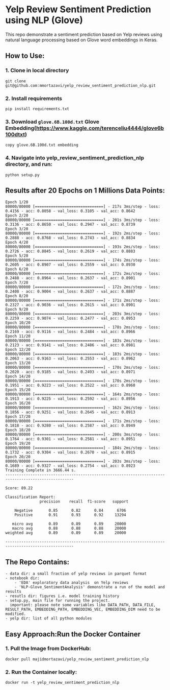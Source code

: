 # Yelp Review Sentiment Prediction using NLP (Glove)
This repo demonstrate a sentiment prediction based on Yelp reviews using natural language processing based on Glove word embeddings in Keras.

##  How to Use:
### 1. Clone in local directory
    git clone git@github.com:mmortazavi/yelp_review_sentiment_prediction_nlp.git
### 2. Install requirements
    pip install requirements.txt
### 3. Download `glove.6B.100d.txt` Glove Embedding(https://www.kaggle.com/terenceliu4444/glove6b100dtxt)
    copy glove.6B.100d.txt embedding
### 4. Navigate into yelp_review_sentiment_prediction_nlp directory, and run:
    python setup.py
      
##  Results after 20 Epochs on 1 Millions Data Points:
    
    Epoch 1/20
    80000/80000 [==============================] - 217s 3ms/step - loss: 0.4156 - acc: 0.8058 - val_loss: 0.3105 - val_acc: 0.8642
    Epoch 2/20
    80000/80000 [==============================] - 201s 3ms/step - loss: 0.3136 - acc: 0.8650 - val_loss: 0.2947 - val_acc: 0.8739
    Epoch 3/20
    80000/80000 [==============================] - 192s 2ms/step - loss: 0.2888 - acc: 0.8768 - val_loss: 0.2743 - val_acc: 0.8834
    Epoch 4/20
    80000/80000 [==============================] - 193s 2ms/step - loss: 0.2726 - acc: 0.8845 - val_loss: 0.2619 - val_acc: 0.8883
    Epoch 5/20
    80000/80000 [==============================] - 174s 2ms/step - loss: 0.2605 - acc: 0.8907 - val_loss: 0.2559 - val_acc: 0.8930
    Epoch 6/20
    80000/80000 [==============================] - 172s 2ms/step - loss: 0.2488 - acc: 0.8964 - val_loss: 0.2637 - val_acc: 0.8901
    Epoch 7/20
    80000/80000 [==============================] - 172s 2ms/step - loss: 0.2408 - acc: 0.9004 - val_loss: 0.2637 - val_acc: 0.8887
    Epoch 8/20
    80000/80000 [==============================] - 171s 2ms/step - loss: 0.2327 - acc: 0.9036 - val_loss: 0.2615 - val_acc: 0.8901
    Epoch 9/20
    80000/80000 [==============================] - 203s 3ms/step - loss: 0.2259 - acc: 0.9074 - val_loss: 0.2477 - val_acc: 0.8953
    Epoch 10/20
    80000/80000 [==============================] - 178s 2ms/step - loss: 0.2169 - acc: 0.9116 - val_loss: 0.2484 - val_acc: 0.8966
    Epoch 11/20
    80000/80000 [==============================] - 183s 2ms/step - loss: 0.2123 - acc: 0.9141 - val_loss: 0.2486 - val_acc: 0.8981
    Epoch 12/20
    80000/80000 [==============================] - 183s 2ms/step - loss: 0.2063 - acc: 0.9163 - val_loss: 0.2553 - val_acc: 0.8962
    Epoch 13/20
    80000/80000 [==============================] - 170s 2ms/step - loss: 0.2020 - acc: 0.9185 - val_loss: 0.2493 - val_acc: 0.8971
    Epoch 14/20
    80000/80000 [==============================] - 170s 2ms/step - loss: 0.1951 - acc: 0.9223 - val_loss: 0.2522 - val_acc: 0.8960
    Epoch 15/20
    80000/80000 [==============================] - 164s 2ms/step - loss: 0.1913 - acc: 0.9225 - val_loss: 0.2592 - val_acc: 0.8956
    Epoch 16/20
    80000/80000 [==============================] - 162s 2ms/step - loss: 0.1856 - acc: 0.9251 - val_loss: 0.2645 - val_acc: 0.8913
    Epoch 17/20
    80000/80000 [==============================] - 171s 2ms/step - loss: 0.1818 - acc: 0.9280 - val_loss: 0.2587 - val_acc: 0.8949
    Epoch 18/20
    80000/80000 [==============================] - 200s 3ms/step - loss: 0.1764 - acc: 0.9301 - val_loss: 0.2581 - val_acc: 0.8951
    Epoch 19/20
    80000/80000 [==============================] - 184s 2ms/step - loss: 0.1732 - acc: 0.9304 - val_loss: 0.2670 - val_acc: 0.8915
    Epoch 20/20
    80000/80000 [==============================] - 203s 3ms/step - loss: 0.1689 - acc: 0.9327 - val_loss: 0.2754 - val_acc: 0.8923
    Training Complete in 3666.44 s.
    ----------------------------------------------------------------------------------------------------

    Score: 89.22

    Classification Report:
                   precision    recall  f1-score   support

        Negative       0.85      0.82      0.84      6706
        Positive       0.91      0.93      0.92     13294

       micro avg       0.89      0.89      0.89     20000
       macro avg       0.88      0.88      0.88     20000
    weighted avg       0.89      0.89      0.89     20000

    ----------------------------------------------------------------------------------------------------
## The Repo Contains:
    - data dir: a small fraction of yelp reviews in parquet format
    - notebook dir: 
        - 'EDA' exploratory data analysis  on Yelp reviews
        - 'NLP-Glove_SentimentAnalysis' demonstrate a run of the model and results
    - resutls dir: figures i.e. model training history
    - setup.py, main file for running the project. 
      important: please note some variables like DATA_PATH, DATA_FILE, RESULT_PATH, EMBEDDING_PATH, EMBEDDING_VEC, EMBEDDING_DIM need to be modified.
    - yelp dir: list of all python modules
    
##  Easy Approach:Run the Docker Container
### 1. Pull the Image from DockerHub:
    docker pull majidmortazavi/yelp_review_sentiment_prediction_nlp
### 2. Run the Container locally:
    docker run -t yelp_review_sentiment_prediction_nlp
